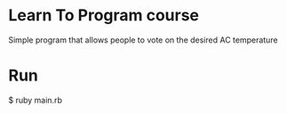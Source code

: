 # Learn To Program course

Simple program that allows people to vote on the desired AC temperature

# Run

$ ruby main.rb
